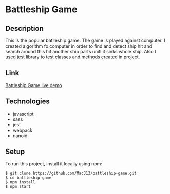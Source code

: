 # Battleship Game

## Description

This is the popular batlleship game. The game is played against computer.
I created algorithm fo computer in order to find and detect ship hit and search around this hit another
ship parts unitl it sinks whole ship.
Also I used jest library to test classes and methods created in project.

## Link

[Battleship Game live demo](https://macj13.github.io/battleship-game/)

## Technologies

- javascript
- sass
- jest
- webpack
- nanoid

## Setup

To run this project, install it locally using npm:

```
$ git clone https://github.com/MacJ13/battleship-game.git
$ cd battleship-game
$ npm install
$ npm start
```
